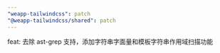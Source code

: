 ```yaml
---
"weapp-tailwindcss": patch
"@weapp-tailwindcss/shared": patch
---
```


feat: 去除 ast-grep 支持，添加字符串字面量和模板字符串作用域扫描功能
